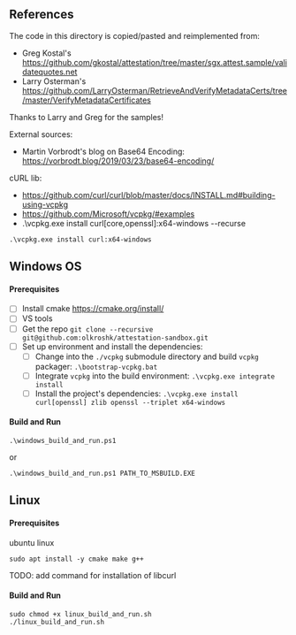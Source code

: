 ## References 

The code in this directory is copied/pasted and reimplemented from:
* Greg Kostal's https://github.com/gkostal/attestation/tree/master/sgx.attest.sample/validatequotes.net
* Larry Osterman's https://github.com/LarryOsterman/RetrieveAndVerifyMetadataCerts/tree/master/VerifyMetadataCertificates

Thanks to Larry and Greg for the samples!

External sources:
* Martin Vorbrodt's blog on Base64 Encoding: https://vorbrodt.blog/2019/03/23/base64-encoding/

cURL lib:
* https://github.com/curl/curl/blob/master/docs/INSTALL.md#building-using-vcpkg
* https://github.com/Microsoft/vcpkg/#examples
*  .\vcpkg.exe install curl[core,openssl]:x64-windows  --recurse

```
.\vcpkg.exe install curl:x64-windows
```

## Windows OS
#### Prerequisites
- [ ] Install cmake https://cmake.org/install/
- [ ] VS tools
- [ ] Get the repo `git clone --recursive git@github.com:olkroshk/attestation-sandbox.git`
- [ ] Set up environment and install the dependencies:
	- [ ] Change into the `./vcpkg` submodule directory and build `vcpkg` packager: `.\bootstrap-vcpkg.bat`
	- [ ] Integrate `vcpkg` into the build environment: `.\vcpkg.exe integrate install`
	- [ ] Install the project's dependencies: `.\vcpkg.exe install curl[openssl] zlib openssl --triplet x64-windows`

#### Build and Run
```
.\windows_build_and_run.ps1
```
or
```
.\windows_build_and_run.ps1 PATH_TO_MSBUILD.EXE
```

## Linux
#### Prerequisites
ubuntu linux
```
sudo apt install -y cmake make g++
```
TODO: add command for installation of libcurl
#### Build and Run
```
sudo chmod +x linux_build_and_run.sh
./linux_build_and_run.sh
```
